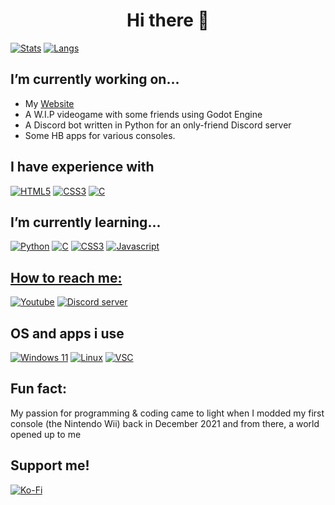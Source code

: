 <h1 align="center">Hi there 👋</h1>

<a target="_blank" href=""><img alt="Stats" src="https://github-readme-stats.vercel.app/api?username=DefeatOf13"/></a>
<a target="_blank" href=""><img alt="Langs" src="https://github-readme-stats.vercel.app/api/top-langs/?username=DefeatOf13&layout=compact"/></a>

## I’m currently working on...
- My [Website](https://defeatof13.github.io)
- A W.I.P videogame with some friends using Godot Engine
- A Discord bot written in Python for an only-friend Discord server
- Some HB apps for various consoles.

## I have experience with
<a target="_blank" href=""><img alt="HTML5" src="https://img.shields.io/badge/html5-%23E34F26.svg?style=for-the-badge&logo=html5&logoColor=white"/></a>
<a target="_blank" href=""><img alt="CSS3" src="https://img.shields.io/badge/css3-%231572B6.svg?style=for-the-badge&logo=css3&logoColor=white"/></a>
<a target="_blank" href=""><img alt="C" src="https://img.shields.io/badge/c-%2300599C.svg?style=for-the-badge&logo=c&logoColor=white"/></a>

## I’m currently learning...
<a target="_blank" href=""><img alt="Python" src="https://img.shields.io/badge/python-3670A0?style=for-the-badge&logo=python&logoColor=ffdd54"/></a>
<a target="_blank" href=""><img alt="C" src="https://img.shields.io/badge/c-%2300599C.svg?style=for-the-badge&logo=c&logoColor=white"/></a>
<a target="_blank" href=""><img alt="CSS3" src="https://img.shields.io/badge/css3-%231572B6.svg?style=for-the-badge&logo=css3&logoColor=white"/></a>
<a target="_blank" href=""><img alt="Javascript" src="https://img.shields.io/badge/javascript%20-%23323330.svg?&style=for-the-badge&logo=javascript&logoColor=%23F7DF1E"/>

## How to reach me: 
<a target="_blank" href="https://www.youtube.com/@defeatof13/featured"><img alt="Youtube" src="https://img.shields.io/badge/YouTube-%23FF0000.svg?style=for-the-badge&logo=YouTube&logoColor=white"/></a>
<a target="_blank" href="https://discord.com/invite/6uARKq3JdY"><img alt="Discord server" src="https://img.shields.io/badge/Discord-%235865F2.svg?style=for-the-badge&logo=discord&logoColor=white"/></a>

## OS and apps i use
<a target="_blank" href=""><img alt="Windows 11" src="https://img.shields.io/badge/Windows%2011-%230079d5.svg?style=for-the-badge&logo=Windows%2011&logoColor=white"/></a>
<a target="_blank" href=""><img alt="Linux" src="https://img.shields.io/badge/Linux-FCC624?style=for-the-badge&logo=linux&logoColor=black"/></a>
<a target="_blank" href=""><img alt="VSC" src="https://img.shields.io/badge/Visual%20Studio%20Code-0078d7.svg?style=for-the-badge&logo=visual-studio-code&logoColor=white3"/></a>

## Fun fact: 
My passion for programming & coding came to light when I modded my first console (the Nintendo Wii) back in December 2021 and from there, a world opened up to me

## Support me!
<a target="_blank" href="https://ko-fi.com/defeatOf13"><img alt="Ko-Fi" src="https://img.shields.io/badge/Ko--fi-F16061?style=for-the-badge&logo=ko-fi&logoColor=white"/></a>
